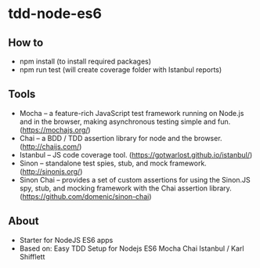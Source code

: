 # tdd-node-es6
## How to
* npm install (to install required packages)
* npm run test (will create coverage folder with Istanbul reports)
## Tools
* Mocha – a feature-rich JavaScript test framework running on Node.js and in the browser, making asynchronous testing simple and fun. (https://mochajs.org/)
* Chai – a BDD / TDD assertion library for node and the browser. (http://chaijs.com/)
* Istanbul – JS code coverage tool. (https://gotwarlost.github.io/istanbul/)
* Sinon – standalone test spies, stub, and mock framework. (http://sinonjs.org/)
* Sinon Chai – provides a set of custom assertions for using the Sinon.JS spy, stub, and mocking framework with the Chai assertion library. (https://github.com/domenic/sinon-chai)
## About
* Starter for NodeJS ES6 apps
* Based on: Easy TDD Setup for Nodejs ES6 Mocha Chai Istanbul / Karl Shifflett
